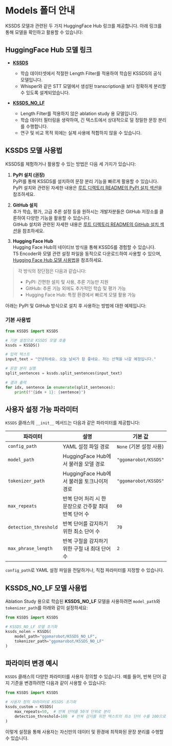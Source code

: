 # Models 폴더 안내

KSSDS 모델과 관련된 두 가지 HuggingFace Hub 링크를 제공합니다. 아래 링크를 통해 모델을 확인하고 활용할 수 있습니다:

## HuggingFace Hub 모델 링크

- [**KSSDS**](https://huggingface.co/ggomarobot/KSSDS)  
  - 학습 데이터셋에서 적절한 Length Filter를 적용하여 학습된 KSSDS의 공식 모델입니다.  
  - Whisper와 같은 STT 모델에서 생성된 transcription을 보다 정확하게 분리할 수 있도록 설계되었습니다.

- [**KSSDS_NO_LF**](https://huggingface.co/ggomarobot/KSSDS_NO_LF)  
  - Length Filter를 적용하지 않은 ablation study 용 모델입니다.  
  - 학습 데이터 필터링을 생략하여, 긴 텍스트에서 상대적으로 덜 정밀한 문장 분리를 수행합니다.  
  - 연구 및 비교 목적 외에는 실제 사용에 적합하지 않을 수 있습니다.


## KSSDS 모델 사용법

KSSDS를 체험하거나 활용할 수 있는 방법은 다음 세 가지가 있습니다:

1. **PyPI 설치 (권장)**  
   PyPI를 통해 KSSDS를 설치하여 문장 분리 기능을 빠르게 활용할 수 있습니다.  
   PyPI 설치와 관련된 자세한 내용은 [루트 디렉토리 README의 PyPI 설치 섹션](../README.md#22-pypi에서-설치하기)을 참조하세요.

2. **GitHub 설치**  
   추가 학습, 평가, 고급 추론 설정 등을 원하시는 개발자분들은 GitHub 저장소를 클론하여 다양한 기능을 활용할 수 있습니다.  
   GitHub 설치와 관련된 자세한 내용은 [루트 디렉토리 README의 GitHub 설치 섹션](../README.md#21-github에서-설치하기)을 참조하세요.

3. **Hugging Face Hub**  
   Hugging Face Hub의 네이티브 방식을 통해 KSSDS를 경험할 수 있습니다.  
   T5 Encoder와 모델 관련 설정 파일을 동적으로 다운로드하여 사용할 수 있으며, [Hugging Face Hub 모델 사용법](https://huggingface.co/ggomarobot/KSSDS)을 참조하세요.

> 각 방식의 장단점은 다음과 같습니다:  
> - PyPI: 간편한 설치 및 사용, 추론 기능만 지원  
> - GitHub: 추론 기능 외에도 추가적인 학습 및 평가 가능  
> - Hugging Face Hub: 특정 환경에서 빠르게 모델 활용 가능   

아래는 PyPI 및 GitHub 방식으로 설치 후 사용하는 방법에 대한 예제입니다:

### 기본 사용법

```python
from KSSDS import KSSDS

# 기본 설정으로 KSSDS 모델 호출
kssds = KSSDS()

# 입력 텍스트
input_text = "안녕하세요. 오늘 날씨가 참 좋네요. 저는 산책을 나갈 예정입니다."

# 문장 분리 실행
split_sentences = kssds.split_sentences(input_text)

# 결과 출력
for idx, sentence in enumerate(split_sentences):
    print(f"{idx + 1}: {sentence}")
```

## 사용자 설정 가능 파라미터

`KSSDS` 클래스의 `__init__` 메서드는 다음과 같은 파라미터를 제공합니다:

| 파라미터              | 설명                                                                                     | 기본 값                          |
|-----------------------|----------------------------------------------------------------------------------------|----------------------------------|
| `config_path`         | YAML 설정 파일 경로                                                                     | `None` (기본 설정 사용)         |
| `model_path`          | HuggingFace Hub에서 불러올 모델 경로                                                     | `"ggomarobot/KSSDS"`            |
| `tokenizer_path`      | HuggingFace Hub에서 불러올 토크나이저 경로                                               | `"ggomarobot/KSSDS"`            |
| `max_repeats`         | 반복 단어 처리 시 한 문장으로 간주할 최대 반복 단어 수                                   | `60`                             |
| `detection_threshold` | 반복 단어를 감지하기 위한 최소 단어 수                                                | `70`                             |
| `max_phrase_length` | 반복 구절을 감지하기 위한 구절 내 최대 단어 수                                               | `2`                            |

`config_path`로 YAML 설정 파일을 전달하거나, 직접 파라미터를 지정할 수 있습니다.

## KSSDS_NO_LF 모델 사용법

Ablation Study 용으로 학습된 **KSSDS_NO_LF** 모델을 사용하려면 `model_path`와 `tokenizer_path`를 아래와 같이 설정하세요:

```python
from KSSDS import KSSDS

# KSSDS_NO_LF 모델 초기화
kssds_nolen = KSSDS(
    model_path="ggomarobot/KSSDS_NO_LF",
    tokenizer_path="ggomarobot/KSSDS_NO_LF"
)
```


## 파라미터 변경 예시
`KSSDS` 클래스의 다양한 파라미터를 사용자 정의할 수 있습니다. 예를 들어, 반복 단어 감지 기준을 변경하려면 다음과 같이 사용할 수 있습니다:

```python
from KSSDS import KSSDS

# 사용자 정의 파라미터로 KSSDS 초기화
kssds_custom = KSSDS(
    max_repeats=50,  # 반복 단어를 50개 단위로 분리
    detection_threshold=100  # 반복 감지를 위한 텍스트의 최소 단어 수를 100으로 설정
)
```

이렇게 설정을 통해 사용자는 자신만의 데이터 및 환경에 최적화된 문장 분리를 수행할 수 있습니다.
